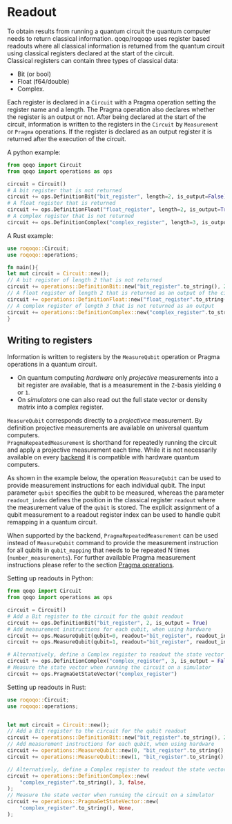 # Readout

To obtain results from running a quantum circuit the quantum computer needs to return classical information.
qoqo/roqoqo uses register based readouts where all classical information is returned from the quantum circuit using classical registers declared at the start of the circuit.  
Classical registers can contain three types of classical data:

* Bit (or bool)
* Float (f64/double)
* Complex.

Each register is declared in a `Circuit` with a Pragma operation setting the register name and a length. The Pragma operation also declares whether the register is an output or not.
After being declared at the start of the circuit, information is written to the registers in the `Circuit` by `Measurement` or `Pragma` operations.
If the register is declared as an output register it is returned after the execution of the circuit.

A python example:

```python
from qoqo import Circuit
from qoqo import operations as ops

circuit = Circuit()
# A bit register that is not returned
circuit += ops.DefinitionBit("bit_register", length=2, is_output=False)
# A float register that is returned
circuit += ops.DefinitionFloat("float_register", length=2, is_output=True)
# A complex register that is not returned
circuit += ops.DefinitionComplex("complex_register", length=3, is_output=False)
```

A Rust example:

```rust
use roqoqo::Circuit;
use roqoqo::operations;

fn main(){
let mut circuit = Circuit::new();
// A bit register of length 2 that is not returned
circuit += operations::DefinitionBit::new("bit_register".to_string(), 2, false);
// A float register of length 2 that is returned as an output of the circuit
circuit += operations::DefinitionFloat::new("float_register".to_string(), 2, true);
// A complex register of length 3 that is not returned as an output
circuit += operations::DefinitionComplex::new("complex_register".to_string(), 3, false);
}
```

## Writing to registers

Information is written to registers by the `MeasureQubit` operation or Pragma operations in a quantum circuit.

* On quantum computing _hardware_ only _projective_ measurements into a bit register are available, that is a measurement in the `Z`-basis yielding `0` or `1`.
* On _simulators_ one can also read out the full state vector or density matrix into a complex register.

`MeasureQubit` corresponds directly to a _projectivce_ measurement.  By definition projective measurements are available on universal quantum computers.  
`PragmaRepeatedMeasurement` is shorthand for repeatedly running the circuit and apply a projective measurement each time. While it is not necessarily available on every [backend](backends.md) it is compatible with hardware quantum computers.

As shown in the example below, the operation `MeasureQubit` can be used to provide measurement instructions for each individual qubit. The input parameter `qubit` specifies the qubit to be measured, whereas the parameter `readout_index` defines the position in the classical register `readout` where the measurement value of the `qubit` is stored. The explicit assignment of a qubit measurement to a readout register index can be used to handle qubit  remapping in a quantum circuit.

When supported by the backend, `PragmaRepeatedMeasurement` can be used instead of `MeasureQubit` command to provide the measurement instruction for all qubits in `qubit_mapping` that needs to be repeated N times (`number_measurements`).  For further available Pragma measurement instructions please refer to the section [Pragma operations](pragma.md).

Setting up readouts in Python:

```python
from qoqo import Circuit
from qoqo import operations as ops

circuit = Circuit()
# Add a Bit register to the circuit for the qubit readout
circuit += ops.DefinitionBit("bit_register", 2, is_output = True)
# Add measurement instructions for each qubit, when using hardware
circuit += ops.MeasureQubit(qubit=0, readout="bit_register", readout_index=0)
circuit += ops.MeasureQubit(qubit=1, readout="bit_register", readout_index=1)

# Alternatively, define a Complex register to readout the state vector
circuit += ops.DefinitionComplex("complex_register", 3, is_output = False)
# Measure the state vector when running the circuit on a simulator
circuit += ops.PragmaGetStateVector("complex_register")
```

Setting up readouts in Rust:

```rust
use roqoqo::Circuit;
use roqoqo::operations;


let mut circuit = Circuit::new();
// Add a Bit register to the circuit for the qubit readout
circuit += operations::DefinitionBit::new("bit_register".to_string(), 2, true);
// Add measurement instructions for each qubit, when using hardware
circuit += operations::MeasureQubit::new(0, "bit_register".to_string(), 0);
circuit += operations::MeasureQubit::new(1, "bit_register".to_string(), 1);

// Alternatively, define a Complex register to readout the state vector
circuit += operations::DefinitionComplex::new(
    "complex_register".to_string(), 3, false,
);
// Measure the state vector when running the circuit on a simulator
circuit += operations::PragmaGetStateVector::new(
    "complex_register".to_string(), None,
);
```
